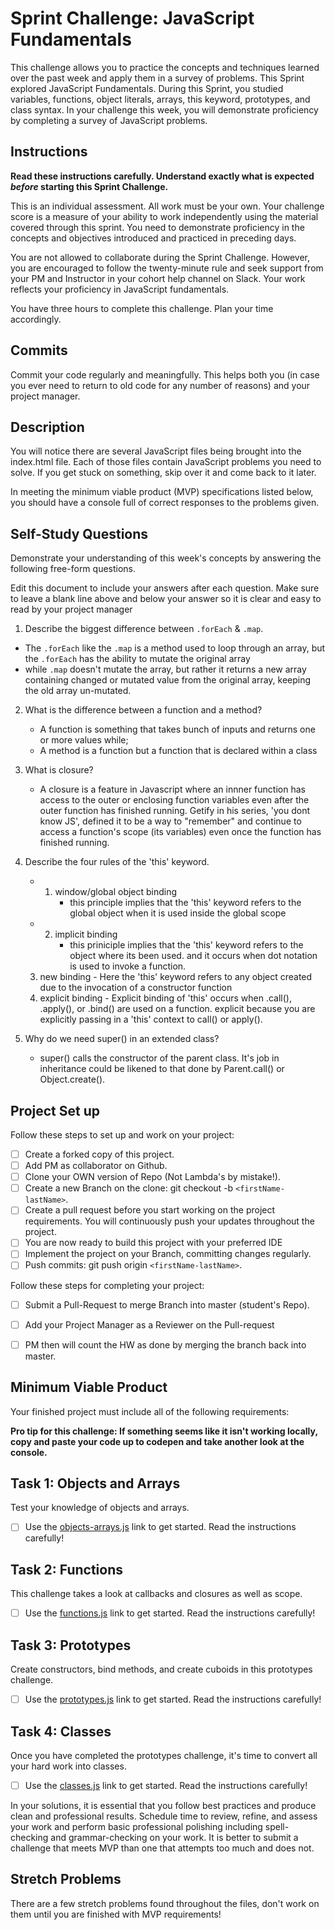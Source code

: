 # Sprint Challenge: JavaScript Fundamentals

This challenge allows you to practice the concepts and techniques learned over the past week and apply them in a survey of problems. This Sprint explored JavaScript Fundamentals. During this Sprint, you studied variables, functions, object literals, arrays, this keyword, prototypes, and class syntax. In your challenge this week, you will demonstrate proficiency by completing a survey of JavaScript problems.

## Instructions

**Read these instructions carefully. Understand exactly what is expected _before_ starting this Sprint Challenge.**

This is an individual assessment. All work must be your own. Your challenge score is a measure of your ability to work independently using the material covered through this sprint. You need to demonstrate proficiency in the concepts and objectives introduced and practiced in preceding days.

You are not allowed to collaborate during the Sprint Challenge. However, you are encouraged to follow the twenty-minute rule and seek support from your PM and Instructor in your cohort help channel on Slack. Your work reflects your proficiency in JavaScript fundamentals.

You have three hours to complete this challenge. Plan your time accordingly.

## Commits

Commit your code regularly and meaningfully. This helps both you (in case you ever need to return to old code for any number of reasons) and your project manager.

## Description

You will notice there are several JavaScript files being brought into the index.html file.  Each of those files contain JavaScript problems you need to solve.  If you get stuck on something, skip over it and come back to it later.

In meeting the minimum viable product (MVP) specifications listed below, you should have a console full of correct responses to the problems given.

## Self-Study Questions

Demonstrate your understanding of this week's concepts by answering the following free-form questions.

Edit this document to include your answers after each question. Make sure to leave a blank line above and below your answer so it is clear and easy to read by your project manager

1. Describe the biggest difference between `.forEach` & `.map`.

 - The `.forEach` like the `.map` is a method used to loop through an array, but the `.forEach` has the ability to mutate the original array
 - while `.map` doesn't mutate the array, but rather it returns a new array containing changed or mutated value from the original array,
    keeping the old array un-mutated.

2. What is the difference between a function and a method?

    - A function is something that takes bunch of inputs and returns one or more values 
        while;
    - A method is a function but a function that is declared within a class

3. What is closure?

    - A closure is a feature in  Javascript where an innner function has access to the outer or enclosing function variables even after the 
    outer function has finished running. Getify in his series, 'you dont know JS', defined it to be a way to "remember" and continue to access a function's scope (its variables) even once the function has finished running.


4. Describe the four rules of the 'this' keyword.

    - 1. window/global object binding
            - this principle implies that the 'this' keyword refers to the global object when it is used inside the global scope
    - 2. implicit binding
            - this priniciple implies that the 'this' keyword refers to the object where its been used. and it occurs when dot notation is used to invoke a function.
    3. new binding
            - Here the 'this' keyword refers to any object created due to the invocation of a constructor function
    4. explicit binding
            - Explicit binding of 'this' occurs when .call(), .apply(), or .bind() are used on a function. explicit because you are explicitly passing in a 'this' context to call() or apply().

5. Why do we need super() in an extended class?

    - super() calls the constructor of the parent class. It's job in  inheritance could be likened to that done by Parent.call() or Object.create().

## Project Set up

Follow these steps to set up and work on your project:

- [ ] Create a forked copy of this project.
- [ ] Add PM as collaborator on Github.
- [ ] Clone your OWN version of Repo (Not Lambda's by mistake!).
- [ ] Create a new Branch on the clone: git checkout -b `<firstName-lastName>`.
- [ ] Create a pull request before you start working on the project requirements.  You will continuously push your updates throughout the project.
- [ ] You are now ready to build this project with your preferred IDE
- [ ] Implement the project on your Branch, committing changes regularly.
- [ ] Push commits: git push origin `<firstName-lastName>`.

Follow these steps for completing your project:

- [ ] Submit a Pull-Request to merge <firstName-lastName> Branch into master (student's  Repo).
- [ ] Add your Project Manager as a Reviewer on the Pull-request
- [ ] PM then will count the HW as done by  merging the branch back into master.


## Minimum Viable Product

Your finished project must include all of the following requirements:

**Pro tip for this challenge: If something seems like it isn't working locally, copy and paste your code up to codepen and take another look at the console.**

## Task 1: Objects and Arrays
Test your knowledge of objects and arrays. 
* [ ] Use the [objects-arrays.js](challenges/objects-arrays.js) link to get started.  Read the instructions carefully!

## Task 2: Functions
This challenge takes a look at callbacks and closures as well as scope. 
* [ ] Use the [functions.js](challenges/functions.js) link to get started. Read the instructions carefully!

## Task 3: Prototypes
Create constructors, bind methods, and create cuboids in this prototypes challenge.
* [ ] Use the [prototypes.js](challenges/prototypes.js) link to get started. Read the instructions carefully!

## Task 4: Classes
Once you have completed the prototypes challenge, it's time to convert all your hard work into classes.
* [ ] Use the [classes.js](challenges/classes.js) link to get started. Read the instructions carefully!

In your solutions, it is essential that you follow best practices and produce clean and professional results. Schedule time to review, refine, and assess your work and perform basic professional polishing including spell-checking and grammar-checking on your work. It is better to submit a challenge that meets MVP than one that attempts too much and does not.

## Stretch Problems

There are a few stretch problems found throughout the files, don't work on them until you are finished with MVP requirements!

